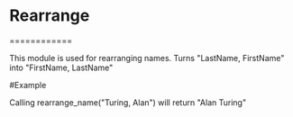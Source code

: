 # Rearrange
============

This module is used for rearranging names.
Turns "LastName, FirstName" into "FirstName, LastName"

#Example

Calling rearrange_name("Turing, Alan") will return "Alan Turing"

